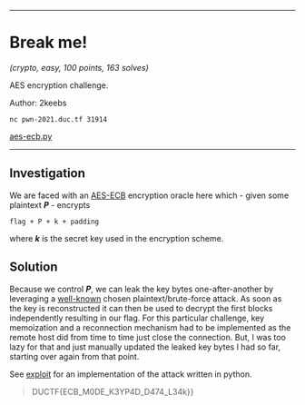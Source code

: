 ___
# Break me!
_(crypto, easy, 100 points, 163 solves)_

AES encryption challenge.

Author: 2keebs

`nc pwn-2021.duc.tf 31914`

[aes-ecb.py](./aes-ecb.py)
___

## Investigation
We are faced with an [AES-ECB](https://en.wikipedia.org/wiki/Block_cipher_mode_of_operation#Electronic_codebook_(ECB)) encryption oracle here which - given some plaintext _**P**_ - encrypts

```
flag + P + k + padding
```

where _**k**_ is the secret key used in the encryption scheme.

## Solution
Because we control _**P**_, we can leak the key bytes one-after-another by leveraging a [well-known](https://crypto.stackexchange.com/a/46921) chosen plaintext/brute-force attack. As soon as the key is reconstructed it can then be used to
decrypt the first blocks independently resulting in our flag. For this particular challenge, key memoization and a reconnection mechanism had to be implemented as the remote host did from time to time just close the connection. But, I was too lazy for that and just manually updated the leaked key bytes I had so far, starting over again from that point.

See [exploit](./exploit.py) for an implementation of the attack written in python.

> DUCTF{ECB_M0DE_K3YP4D_D474_L34k}}
